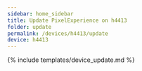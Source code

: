 ```yaml
---
sidebar: home_sidebar
title: Update PixelExperience on h4413
folder: update
permalink: /devices/h4413/update
device: h4413
---
```

{% include templates/device_update.md %}
